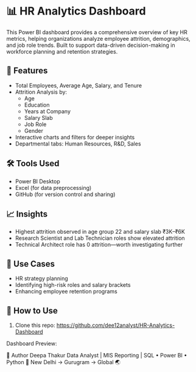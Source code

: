 # 📊 HR Analytics Dashboard
This Power BI dashboard provides a comprehensive overview of key HR metrics, helping organizations analyze employee attrition, demographics, and job role trends. Built to support data-driven decision-making in workforce planning and retention strategies.

## 🚀 Features
- Total Employees, Average Age, Salary, and Tenure
- Attrition Analysis by:
  - Age
  - Education
  - Years at Company
  - Salary Slab
  - Job Role
  - Gender
- Interactive charts and filters for deeper insights
- Departmental tabs: Human Resources, R&D, Sales


## 🛠️ Tools Used
- Power BI Desktop
- Excel (for data preprocessing)
- GitHub (for version control and sharing)

## 📈 Insights
- Highest attrition observed in age group 22 and salary slab ₹3K–₹6K
- Research Scientist and Lab Technician roles show elevated attrition
- Technical Architect role has 0 attrition—worth investigating further

## 🧠 Use Cases
- HR strategy planning
- Identifying high-risk roles and salary brackets
- Enhancing employee retention programs

## 📌 How to Use

1. Clone this repo:
 https://github.com/dee12analyst/HR-Analytics-Dashboard

Dashboard Preview:


🙌 Author
Deepa Thakur
Data Analyst | MIS Reporting | SQL • Power BI • Python
📍 New Delhi → Gurugram → Global 🌏
